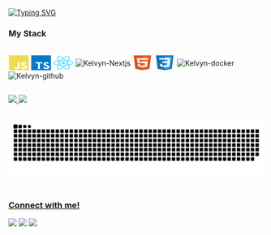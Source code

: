 [![Typing SVG](https://readme-typing-svg.demolab.com?font=Fira+Code&weight=600&size=25&pause=1000&color=BB00B4&random=false&width=435&height=40&lines=Ol%C3%A1%2C+eu+sou+Kelvyn+Reis!+%F0%9F%91%BE%F0%9F%93%9A%F0%9F%92%99)](https://git.io/typing-svg)



<h3 align="left">My Stack</h3>

 <div style="display: inline_block"><br>
  <img align="center" alt="kelvyn-Js" height="30" width="40" src="https://raw.githubusercontent.com/devicons/devicon/master/icons/javascript/javascript-plain.svg">
  <img align="center" alt="kelvyn-Ts" height="30" width="40" src="https://raw.githubusercontent.com/devicons/devicon/master/icons/typescript/typescript-plain.svg">
  <img align="center" alt="kelvyn-React" height="30" width="40" src="https://raw.githubusercontent.com/devicons/devicon/master/icons/react/react-original.svg">
  <img align="center" alt="Kelvyn-Nextjs" height="30" width="40" src="https://cdn.jsdelivr.net/gh/devicons/devicon@latest/icons/nextjs/nextjs-original.svg" />
  <img align="center" alt="kelvyn-HTML" height="30" width="40" src="https://raw.githubusercontent.com/devicons/devicon/master/icons/html5/html5-original.svg">
  <img align="center" alt="Kelvyn-CSS" height="30" width="40" src="https://raw.githubusercontent.com/devicons/devicon/master/icons/css3/css3-original.svg">
  <img align="center" alt="Kelvyn-docker" height="30" width="40" src="https://cdn.jsdelivr.net/gh/devicons/devicon@latest/icons/docker/docker-original.svg" />
  <img align="center" alt="Kelvyn-github" height="30" width="40" src="https://cdn.jsdelivr.net/gh/devicons/devicon@latest/icons/github/github-original.svg" />
</div>

##
<div align="left">
  <a href="https://github.com/KelvynReis">
  <img height="180em" src="https://github-readme-stats.vercel.app/api?username=KelvynReis&show_icons=true&theme=dracula&include_all_commits=true&count_private=true"/>
  <img height="180em" src="https://github-readme-stats.vercel.app/api/top-langs/?username=KelvynReis&layout=compact&langs_count=7&theme=dracula"/>
</div>



##
<picture>
  <source media="(prefers-color-scheme: dark)" srcset="https://raw.githubusercontent.com/KelvynReis/KelvynReis/output/github-contribution-grid-snake-dark.svg">
  <source media="(prefers-color-scheme: light)" srcset="https://raw.githubusercontent.com/KelvynReis/KelvynReis/output/github-contribution-grid-snake.svg">
  <img alt="github contribution grid snake animation" src="https://raw.githubusercontent.com/KelvynReis/KelvynReis/output/github-contribution-grid-snake.svg">
</picture>
<br><br>
  
 ##
<h3 align="left">Connect with me!</h3>
 <div>
  <a href="https://www.instagram.com/kelvyn_reis_/" target="_blank"><img src="https://img.shields.io/badge/-Instagram-%23E4405F?style=for-the-badge&logo=instagram&logoColor=white" target="_blank"></a>
  <a href = "mailto:kelvyn2reis@gmail.com"><img src="https://img.shields.io/badge/-Gmail-%23333?style=for-the-badge&logo=gmail&logoColor=white" target="_blank"></a>
  <a href="https://www.linkedin.com/in/kelvynreis/" target="_blank"><img src="https://img.shields.io/badge/-LinkedIn-%230077B5?style=for-the-badge&logo=linkedin&logoColor=white" target="_blank"></a>
 </div>
